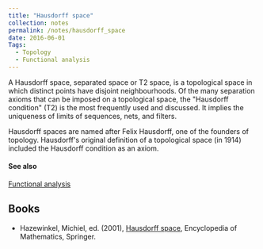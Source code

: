 ```yaml
---
title: "Hausdorff space"
collection: notes
permalink: /notes/hausdorff_space
date: 2016-06-01
Tags:
  - Topology
  - Functional analysis
---
```


A Hausdorff space, separated space or T2 space, is a topological space in which distinct points have disjoint neighbourhoods. Of the many separation axioms that can be imposed on a topological space, the "Hausdorff condition" (T2) is the most frequently used and discussed. It implies the uniqueness of limits of sequences, nets, and filters.

Hausdorff spaces are named after Felix Hausdorff, one of the founders of topology. Hausdorff's original definition of a topological space (in 1914) included the Hausdorff condition as an axiom.


#### See also
[Functional analysis](/notes/functional_analysis)






## Books
* Hazewinkel, Michiel, ed. (2001), [Hausdorff space](), Encyclopedia of Mathematics, Springer.


